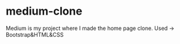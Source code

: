 # medium-clone
Medium is my project where I made the home page clone. Used -> Bootstrap&amp;HTML&amp;CSS
